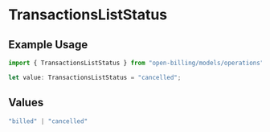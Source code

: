 # TransactionsListStatus

## Example Usage

```typescript
import { TransactionsListStatus } from "open-billing/models/operations";

let value: TransactionsListStatus = "cancelled";
```

## Values

```typescript
"billed" | "cancelled"
```